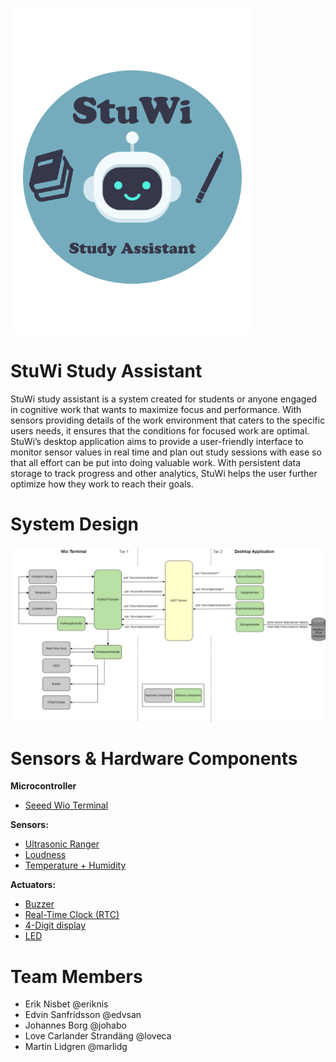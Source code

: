 ![StuWi Study Assistant](/docs/images/StuWi-logo.png)

# StuWi Study Assistant

StuWi study assistant is a system created for students or anyone engaged in cognitive work that wants to maximize focus and performance. With sensors providing details of the work environment that caters to the specific users needs, it ensures that the conditions for focused work are optimal. StuWi’s desktop application aims to provide a user-friendly interface to monitor sensor values in real time and plan out study sessions with ease so that all effort can be put into doing valuable work. With persistent data storage to track progress and other analytics, StuWi helps the user further optimize how they work to reach their goals.


# System Design 

![StuWi Study Assistant](/docs/images/Architecture_Diagram.png)


# Sensors & Hardware Components

**Microcontroller**
* [Seeed Wio Terminal](https://wiki.seeedstudio.com/Wio-Terminal-Getting-Started/)

**Sensors:**
* [Ultrasonic Ranger](https://wiki.seeedstudio.com/Grove-Ultrasonic_Ranger/)
* [Loudness](https://wiki.seeedstudio.com/Grove-Loudness_Sensor/)
* [Temperature + Humidity](https://wiki.seeedstudio.com/Grove-TemperatureAndHumidity_Sensor/)

**Actuators:** 
* [Buzzer](https://wiki.seeedstudio.com/Grove-Buzzer/)
* [Real-Time Clock (RTC)](https://wiki.seeedstudio.com/Grove-RTC/)
* [4-Digit display](https://wiki.seeedstudio.com/Grove-4-Digit_Display/)
* [LED](https://www.seeedstudio.com/Grove-Multi-Color-Flash-LED-5mm.html)

# Team Members

* Erik Nisbet @eriknis
* Edvin Sanfridsson @edvsan
* Johannes Borg @johabo
* Love Carlander Strandäng @loveca
* Martin Lidgren @marlidg
